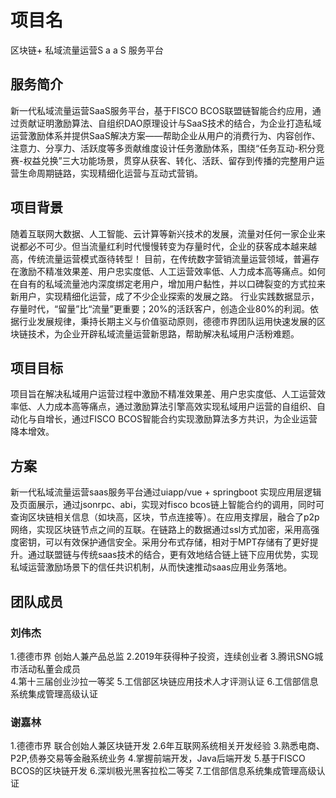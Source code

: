 # 项目名
区块链+ 私域流量运营S a a S 服务平台

## 服务简介
新一代私域流量运营SaaS服务平台，基于FISCO BCOS联盟链智能合约应用，通过贡献证明激励算法、自组织DAO原理设计与SaaS技术的结合，为企业打造私域运营激励体系并提供SaaS解决方案——帮助企业从用户的消费行为、内容创作、注意力、分享力、活跃度等多贡献维度设计任务激励体系，围绕“任务互动-积分竞赛-权益兑换”三大功能场景，贯穿从获客、转化、活跃、留存到传播的完整用户运营生命周期链路，实现精细化运营与互动式营销。

## 项目背景
随着互联网大数据、人工智能、云计算等新兴技术的发展，流量对任何一家企业来说都必不可少。但当流量红利时代慢慢转变为存量时代，企业的获客成本越来越高，传统流量运营模式亟待转型！
目前，在传统数字营销流量运营领域，普遍存在激励不精准效果差、用户忠实度低、人工运营效率低、人力成本高等痛点。如何在自有的私域流量池内深度绑定老用户，增加用户黏性，并以口碑裂变的方式拉来新用户，实现精细化运营，成了不少企业探索的发展之路。
行业实践数据显示，存量时代，“留量”比“流量”更重要；20%的活跃客户，创造企业80%的利润。依据行业发展规律，秉持长期主义与价值驱动原则，德德市界团队运用快速发展的区块链技术，为企业开辟私域流量运营新思路，帮助解决私域用户活粉难题。

## 项目目标
项目旨在解决私域用户运营过程中激励不精准效果差、用户忠实度低、人工运营效率低、人力成本高等痛点，通过激励算法引擎高效实现私域用户运营的自组织、自动化与自增长，通过FISCO BCOS智能合约实现激励算法多方共识，为企业运营降本增效。

## 方案
新一代私域流量运营saas服务平台通过uiapp/vue + springboot 实现应用层逻辑及页面展示，通过jsonrpc、abi，实现对fisco bcos链上智能合约的调用，同时可查询区块链相关信息（如块高，区块，节点连接等）。在应用支撑层，融合了p2p网络，实现区块链节点之间的互联。在链路上的数据通过ssl方式加密，采用高强度密钥，可以有效保护通信安全。采用分布式存储，相对于MPT存储有了更好提升。通过联盟链与传统saas技术的结合，更有效地结合链上链下应用优势，实现私域运营激励场景下的信任共识机制，从而快速推动saas应用业务落地。

## 团队成员
### 刘伟杰
1.德德市界 创始人兼产品总监 
2.2019年获得种子投资，连续创业者 
3.腾讯SNG城市活动私董会成员  
4.第十三届创业沙拉一等奖
5.工信部区块链应用技术人才评测认证
6.工信部信息系统集成管理高级认证

### 谢嘉林
1.德德市界 联合创始人兼区块链开发
2.6年互联网系统相关开发经验
3.熟悉电商、P2P,债券交易等金融系统业务
4.掌握前端开发，Java后端开发
5.基于FISCO BCOS的区块链开发
6.深圳极光黑客拉松二等奖
7.工信部信息系统集成管理高级认证
